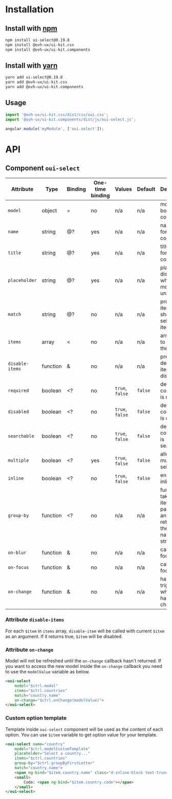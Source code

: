 # Installation

## Install with [npm](https://www.npmjs.com/)

```bash
npm install ui-select@0.19.8
npm install @ovh-ux/ui-kit.css
npm install @ovh-ux/ui-kit.components
```

## Install with [yarn](https://yarnpkg.com)

```bash
yarn add ui-select@0.19.8
yarn add @ovh-ux/ui-kit.css
yarn add @ovh-ux/ui-kit.components
```
## Usage

```js
import '@ovh-ux/ui-kit.css/dist/css/oui.css';
import '@ovh-ux/ui-kit.components/dist/js/oui-select.js';

angular.module('myModule', ['oui.select']);
```

# API

## Component `oui-select`

| Attribute         | Type      | Binding   | One-time binding  | Values            | Default   | Description
| ----              | ----      | ----      | ----              | ----              | ----      | ----
| `model`           | object    | =         | no                | n/a               | n/a       | model bound to component
| `name`            | string    | @?        | yes               | n/a               | n/a       | name of the form component
| `title`           | string    | @?        | yes               | n/a               | n/a       | title of the form component
| `placeholder`     | string    | @?        | yes               | n/a               | n/a       | placeholder displayed when model is undefined
| `match`           | string    | @?        | no                | n/a               | n/a       | property of item to show as selected item
| `items`           | array     | <         | no                | n/a               | n/a       | array used to populate the list
| `disable-items`   | function  | &         | no                | n/a               | n/a       | predicate to determine items to disable
| `required`        | boolean   | <?        | no                | `true`, `false`   | `false`   | define if the component is required
| `disabled`        | boolean   | <?        | no                | `true`, `false`   | `false`   | define if the component is disabled
| `searchable`      | boolean   | <?        | no                | `true`, `false`   | `false`   | define if the component is searchable
| `multiple`        | boolean   | <?        | yes               | `true`, `false`   | `false`   | allow multiple selection
| `inline`          | boolean   | <?        | no                | `true`, `false`   | `false`   | enable inline style
| `group-by`        | function  | <?        | no                | n/a               | n/a       | function taking an item as parameter and returning the group name as as string
| `on-blur`         | function  | &         | no                | n/a               | n/a       | called focus is lost
| `on-focus`        | function  | &         | no                | n/a               | n/a       | called on focus
| `on-change`       | function  | &         | no                | n/a               | n/a       | handler triggered when value has changed

### Attribute `disable-items`

For each `$item` in `items` array, `disable-item` will be called with current `$item` as an argument.
If it returns true, `$item` will be disabled. 

### Attribute `on-change`

Model will not be refreshed until the `on-change` callback hasn't returned.
If you want to access the new model inside the `on-change` callback you need to use the `modelValue` variable as below. 

```html
<oui-select
    model="$ctrl.modal"
    items="$ctrl.countries"
    match="country.name"
    on-change="$ctrl.onChange(modelValue)">
</oui-select>
```

### Custom option template

Template inside `oui-select` component will be used as the content of each option.
You can use `$item` variable to get option value for your template. 

```html
<oui-select name="country"
    model="$ctrl.modelCustomTemplate"
    placeholder="Select a country..."
    items="$ctrl.countries"
    group-by="$ctrl.groupByFirstLetter"
    match="country.name">
    <span ng-bind="$item.country.name" class="d-inline-block text-truncate"></span><br>
    <small>
        Code: <span ng-bind="$item.country.code"></span>
    </small>
</oui-select>
```
